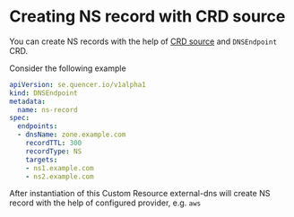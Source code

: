 # Creating NS record with CRD source

You can create NS records with the help of [CRD source](../contributing/crd-source.md)
and `DNSEndpoint` CRD.

Consider the following example

```yaml
apiVersion: se.quencer.io/v1alpha1
kind: DNSEndpoint
metadata:
  name: ns-record
spec:
  endpoints:
  - dnsName: zone.example.com
    recordTTL: 300
    recordType: NS
    targets:
    - ns1.example.com
    - ns2.example.com
```

After instantiation of this Custom Resource external-dns will create NS record with the help of configured provider, e.g. `aws`
